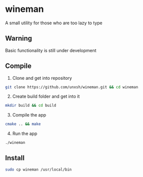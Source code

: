 # wineman

A small utility for those who are too lazy to type

## Warning
Basic functionality is still under development

## Compile
1. Clone and get into repository
```bash
git clone https://github.com/unxsh/wineman.git && cd wineman
```

2. Create build folder and get into it
```bash
mkdir build && cd build
```

3. Compile the app
```bash
cmake .. && make
```

4. Run the app
```bash
./wineman
```

## Install
```bash
sudo cp wineman /usr/local/bin
```
